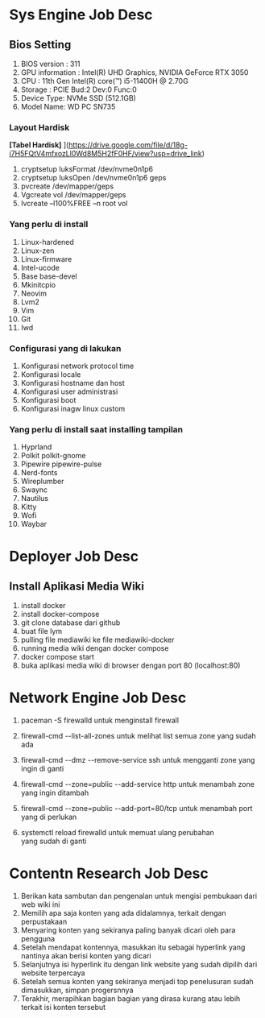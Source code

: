 # Sys Engine Job Desc
## Bios Setting
1. BIOS version : 311 
2. GPU information : Intel(R) UHD Graphics, NVIDIA GeForce RTX 3050
3. CPU : 11th Gen Intel(R) core(™) i5-11400H @ 2.70G
4. Storage : PCIE Bud:2 Dev:0 Func:0
5. Device Type: NVMe SSD (512.1GB)
6. Model Name: WD PC SN735


### Layout Hardisk
**[Tabel Hardisk]** ](https://drive.google.com/file/d/18g-i7H5FQtV4mfxozLl0Wd8M5H2fF0HF/view?usp=drive_link)

1. cryptsetup luksFormat /dev/nvme0n1p6 
2. cryptsetup luksOpen /dev/nvme0n1p6 geps 
3. pvcreate /dev/mapper/geps 
4. Vgcreate vol /dev/mapper/geps 
5. lvcreate –l100%FREE –n root vol 

### Yang perlu di install
1. Linux-hardened 
2. Linux-zen 
3. Linux-firmware 
4. Intel-ucode 
5. Base base-devel 
6. Mkinitcpio 
7. Neovim 
8. Lvm2 
9. Vim 
10. Git 
11. Iwd

### Configurasi yang di lakukan
1. Konfigurasi network protocol time 
2. Konfigurasi locale 
3. Konfigurasi hostname dan host 
4. Konfigurasi user administrasi 
5. Konfigurasi boot 
6. Konfigurasi inagw linux custom

### Yang perlu di install saat installing tampilan 
1. Hyprland 
2. Polkit polkit-gnome 
3. Pipewire pipewire-pulse 
4. Nerd-fonts 
5. Wireplumber 
6. Swaync 
7. Nautilus 
8. Kitty 
9. Wofi 
10. Waybar


# Deployer Job Desc
## Install Aplikasi Media Wiki
1. install docker
2. install docker-compose
3. git clone database dari github
4. buat file lym
5. pulling file mediawiki ke file mediawiki-docker
6. running media wiki dengan docker compose
7. docker compose start
8. buka aplikasi media wiki di browser dengan port 80 (localhost:80)


# Network Engine Job Desc

1. paceman -S firewalld
untuk menginstall firewall

2. firewall-cmd --list-all-zones
untuk melihat list semua zone yang sudah ada

3. firewall-cmd --dmz --remove-service ssh
untuk mengganti zone yang ingin di ganti

4. firewall-cmd --zone=public --add-service http
untuk menambah zone yang ingin ditambah

5. firewall-cmd --zone=public --add-port=80/tcp
untuk menambah port yang di perlukan

6. systemctl reload firewalld
untuk memuat ulang perubahan yang sudah di ganti


# Contentn Research Job Desc
1. Berikan kata sambutan dan pengenalan untuk mengisi pembukaan dari web wiki ini
2. Memilih apa saja konten yang ada didalamnya, terkait dengan perpustakaan
3. Menyaring konten yang sekiranya paling banyak dicari oleh para pengguna
4. Setelah mendapat kontennya, masukkan itu sebagai hyperlink yang nantinya akan berisi konten yang dicari
5. Selanjutnya isi hyperlink itu dengan link website yang sudah dipilih dari website terpercaya
6. Setelah semua konten yang sekiranya menjadi top penelusuran sudah dimasukkan, simpan progersnnya
7. Terakhir, merapihkan bagian bagian yang dirasa kurang atau lebih terkait isi konten tersebut


